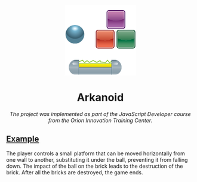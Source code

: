 <div align="center">
  <img alt="Arkanoid logo" src="https://github.com/kkvotinova/Arkanoid/blob/main/img/logo.png" height="190"/>
</div>

<div align="center">
  <h1>Arkanoid</h1>
  <p><i>The project was implemented as part of the JavaScript Developer course from the Orion Innovation Training Center.</i></p>
</div>

## [Example](https://kkvotinova.github.io/Arkanoid/)
The player controls a small platform that can be moved horizontally from one wall to another, substituting it under the ball, preventing it from falling down. The impact of the ball on the brick leads to the destruction of the brick. After all the bricks are destroyed, the game ends.
